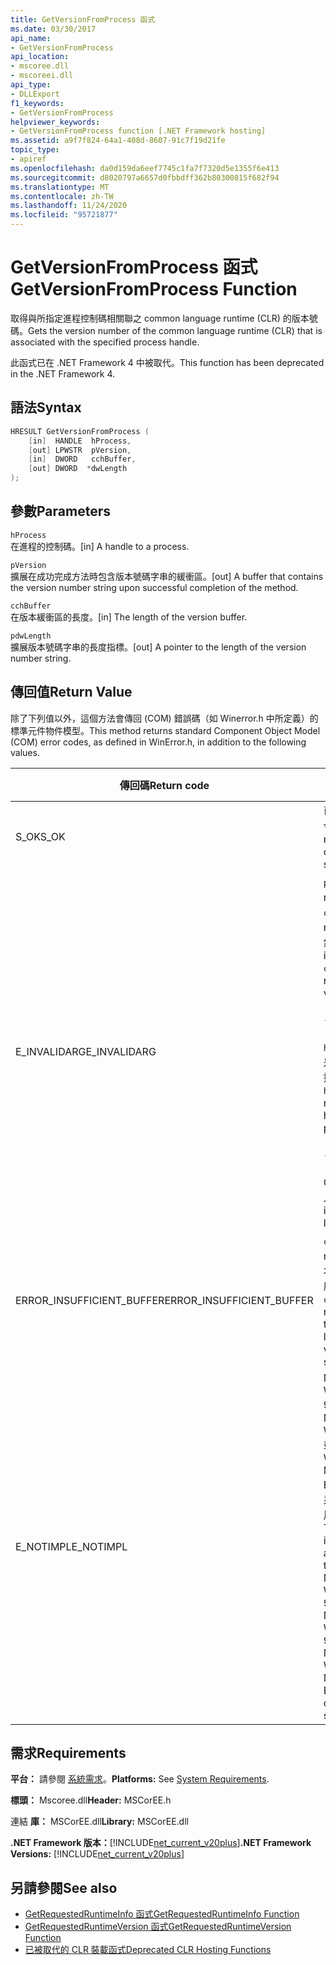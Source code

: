 ```yaml
---
title: GetVersionFromProcess 函式
ms.date: 03/30/2017
api_name:
- GetVersionFromProcess
api_location:
- mscoree.dll
- mscoreei.dll
api_type:
- DLLExport
f1_keywords:
- GetVersionFromProcess
helpviewer_keywords:
- GetVersionFromProcess function [.NET Framework hosting]
ms.assetid: a9f7f824-64a1-408d-8607-91c7f19d21fe
topic_type:
- apiref
ms.openlocfilehash: da0d159da6eef7745c1fa7f7320d5e1355f6e413
ms.sourcegitcommit: d8020797a6657d0fbbdff362b80300815f682f94
ms.translationtype: MT
ms.contentlocale: zh-TW
ms.lasthandoff: 11/24/2020
ms.locfileid: "95721877"
---
```

# <a name="getversionfromprocess-function"></a><span data-ttu-id="a4805-102">GetVersionFromProcess 函式</span><span class="sxs-lookup"><span data-stu-id="a4805-102">GetVersionFromProcess Function</span></span>

<span data-ttu-id="a4805-103">取得與所指定進程控制碼相關聯之 common language runtime (CLR) 的版本號碼。</span><span class="sxs-lookup"><span data-stu-id="a4805-103">Gets the version number of the common language runtime (CLR) that is associated with the specified process handle.</span></span>  
  
 <span data-ttu-id="a4805-104">此函式已在 .NET Framework 4 中被取代。</span><span class="sxs-lookup"><span data-stu-id="a4805-104">This function has been deprecated in the .NET Framework 4.</span></span>  
  
## <a name="syntax"></a><span data-ttu-id="a4805-105">語法</span><span class="sxs-lookup"><span data-stu-id="a4805-105">Syntax</span></span>  
  
```cpp  
HRESULT GetVersionFromProcess (  
    [in]  HANDLE  hProcess,
    [out] LPWSTR  pVersion,
    [in]  DWORD   cchBuffer,
    [out] DWORD  *dwLength  
);  
```  
  
## <a name="parameters"></a><span data-ttu-id="a4805-106">參數</span><span class="sxs-lookup"><span data-stu-id="a4805-106">Parameters</span></span>  

 `hProcess`  
 <span data-ttu-id="a4805-107">在進程的控制碼。</span><span class="sxs-lookup"><span data-stu-id="a4805-107">[in] A handle to a process.</span></span>  
  
 `pVersion`  
 <span data-ttu-id="a4805-108">擴展在成功完成方法時包含版本號碼字串的緩衝區。</span><span class="sxs-lookup"><span data-stu-id="a4805-108">[out] A buffer that contains the version number string upon successful completion of the method.</span></span>  
  
 `cchBuffer`  
 <span data-ttu-id="a4805-109">在版本緩衝區的長度。</span><span class="sxs-lookup"><span data-stu-id="a4805-109">[in] The length of the version buffer.</span></span>  
  
 `pdwLength`  
 <span data-ttu-id="a4805-110">擴展版本號碼字串的長度指標。</span><span class="sxs-lookup"><span data-stu-id="a4805-110">[out] A pointer to the length of the version number string.</span></span>  
  
## <a name="return-value"></a><span data-ttu-id="a4805-111">傳回值</span><span class="sxs-lookup"><span data-stu-id="a4805-111">Return Value</span></span>  

 <span data-ttu-id="a4805-112">除了下列值以外，這個方法會傳回 (COM) 錯誤碼（如 Winerror.h 中所定義）的標準元件物件模型。</span><span class="sxs-lookup"><span data-stu-id="a4805-112">This method returns standard Component Object Model (COM) error codes, as defined in WinError.h, in addition to the following values.</span></span>  
  
|<span data-ttu-id="a4805-113">傳回碼</span><span class="sxs-lookup"><span data-stu-id="a4805-113">Return code</span></span>|<span data-ttu-id="a4805-114">描述</span><span class="sxs-lookup"><span data-stu-id="a4805-114">Description</span></span>|  
|-----------------|-----------------|  
|<span data-ttu-id="a4805-115">S_OK</span><span class="sxs-lookup"><span data-stu-id="a4805-115">S_OK</span></span>|<span data-ttu-id="a4805-116">已成功完成命令。</span><span class="sxs-lookup"><span data-stu-id="a4805-116">The method completed successfully.</span></span>|  
|<span data-ttu-id="a4805-117">E_INVALIDARG</span><span class="sxs-lookup"><span data-stu-id="a4805-117">E_INVALIDARG</span></span>|<span data-ttu-id="a4805-118">`pVersion` 為 null 且不 `cchBuffer` 是 null，反之亦然。</span><span class="sxs-lookup"><span data-stu-id="a4805-118">`pVersion` is null and `cchBuffer` is not null, or vice versa.</span></span><br /><br /> <span data-ttu-id="a4805-119">-或-</span><span class="sxs-lookup"><span data-stu-id="a4805-119">-or-</span></span><br /><br /> <span data-ttu-id="a4805-120">`hProcess` 不是有效的進程控制碼。</span><span class="sxs-lookup"><span data-stu-id="a4805-120">`hProcess` is not a valid handle to a process.</span></span><br /><br /> <span data-ttu-id="a4805-121">-或-</span><span class="sxs-lookup"><span data-stu-id="a4805-121">-or-</span></span><br /><br /> <span data-ttu-id="a4805-122">CLR 尚未載入。</span><span class="sxs-lookup"><span data-stu-id="a4805-122">The CLR is not loaded.</span></span>|  
|<span data-ttu-id="a4805-123">ERROR_INSUFFICIENT_BUFFER</span><span class="sxs-lookup"><span data-stu-id="a4805-123">ERROR_INSUFFICIENT_BUFFER</span></span>|<span data-ttu-id="a4805-124">`cchBuffer` 為 null 或小於版本字串的長度。</span><span class="sxs-lookup"><span data-stu-id="a4805-124">`cchBuffer` is null or less than the length of the version string.</span></span>|  
|<span data-ttu-id="a4805-125">E_NOTIMPL</span><span class="sxs-lookup"><span data-stu-id="a4805-125">E_NOTIMPL</span></span>|<span data-ttu-id="a4805-126">Microsoft Windows 95、Microsoft Windows 98 或 Microsoft Windows Millennium Edition 作業系統上無法使用此方法。</span><span class="sxs-lookup"><span data-stu-id="a4805-126">This method is not available on the Microsoft Windows 95, Microsoft Windows 98, or Microsoft Windows Millennium Edition operating system.</span></span>|  
  
## <a name="requirements"></a><span data-ttu-id="a4805-127">需求</span><span class="sxs-lookup"><span data-stu-id="a4805-127">Requirements</span></span>  

 <span data-ttu-id="a4805-128">**平台：** 請參閱 [系統需求](../../get-started/system-requirements.md)。</span><span class="sxs-lookup"><span data-stu-id="a4805-128">**Platforms:** See [System Requirements](../../get-started/system-requirements.md).</span></span>  
  
 <span data-ttu-id="a4805-129">**標頭：** Mscoree.dll</span><span class="sxs-lookup"><span data-stu-id="a4805-129">**Header:** MSCorEE.h</span></span>  
  
 <span data-ttu-id="a4805-130">連結 **庫：** MSCorEE.dll</span><span class="sxs-lookup"><span data-stu-id="a4805-130">**Library:** MSCorEE.dll</span></span>  
  
 <span data-ttu-id="a4805-131">**.NET Framework 版本：**[!INCLUDE[net_current_v20plus](../../../../includes/net-current-v20plus-md.md)]</span><span class="sxs-lookup"><span data-stu-id="a4805-131">**.NET Framework Versions:** [!INCLUDE[net_current_v20plus](../../../../includes/net-current-v20plus-md.md)]</span></span>  
  
## <a name="see-also"></a><span data-ttu-id="a4805-132">另請參閱</span><span class="sxs-lookup"><span data-stu-id="a4805-132">See also</span></span>

- [<span data-ttu-id="a4805-133">GetRequestedRuntimeInfo 函式</span><span class="sxs-lookup"><span data-stu-id="a4805-133">GetRequestedRuntimeInfo Function</span></span>](getrequestedruntimeinfo-function.md)
- [<span data-ttu-id="a4805-134">GetRequestedRuntimeVersion 函式</span><span class="sxs-lookup"><span data-stu-id="a4805-134">GetRequestedRuntimeVersion Function</span></span>](getrequestedruntimeversion-function.md)
- [<span data-ttu-id="a4805-135">已被取代的 CLR 裝載函式</span><span class="sxs-lookup"><span data-stu-id="a4805-135">Deprecated CLR Hosting Functions</span></span>](deprecated-clr-hosting-functions.md)
